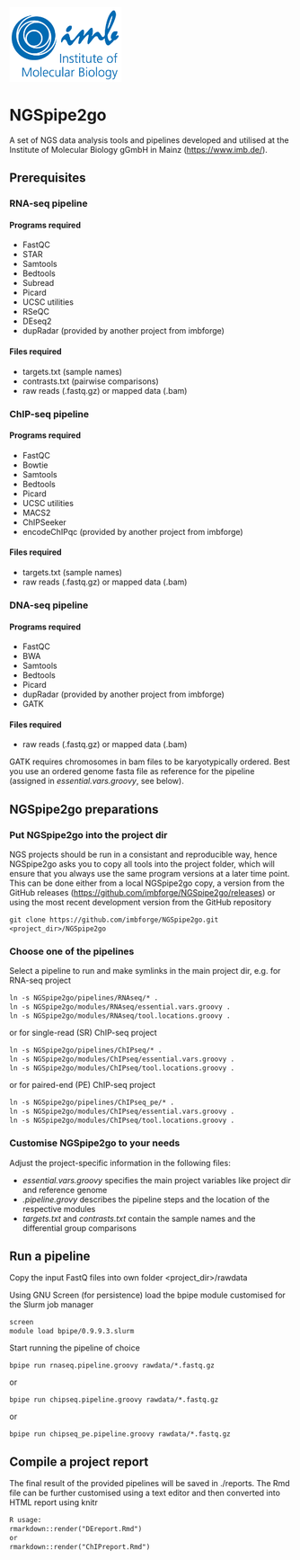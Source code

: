 ![IMB-logo](resources/IMB_logo.png)

# NGSpipe2go #

A set of NGS data analysis tools and pipelines developed and utilised at the Institute of Molecular Biology gGmbH in Mainz (https://www.imb.de/).

## Prerequisites ##
### RNA-seq pipeline ###
#### Programs required ####
- FastQC
- STAR
- Samtools
- Bedtools
- Subread
- Picard
- UCSC utilities
- RSeQC
- DEseq2
- dupRadar (provided by another project from imbforge)

#### Files required ####
- targets.txt (sample names)
- contrasts.txt (pairwise comparisons)
- raw reads (.fastq.gz) or mapped data (.bam)

### ChIP-seq pipeline ###
#### Programs required ####
- FastQC
- Bowtie
- Samtools
- Bedtools
- Picard
- UCSC utilities
- MACS2
- ChIPSeeker
- encodeChIPqc (provided by another project from imbforge)

#### Files required ####
- targets.txt (sample names)
- raw reads (.fastq.gz) or mapped data (.bam)

### DNA-seq pipeline ###
#### Programs required ####
- FastQC
- BWA
- Samtools
- Bedtools
- Picard
- dupRadar (provided by another project from imbforge)
- GATK

#### Files required ####
- raw reads (.fastq.gz) or mapped data (.bam)

GATK requires chromosomes in bam files to be karyotypically ordered. Best you use an ordered genome fasta file as reference for the pipeline (assigned in *essential.vars.groovy*, see below).

## NGSpipe2go preparations ##

### Put NGSpipe2go into the project dir ###
NGS projects should be run in a consistant and reproducible way, hence NGSpipe2go asks you to copy all tools into the project folder, which will ensure that you always use the same program versions at a later time point. This can be done either from a local NGSpipe2go copy, a version from the GitHub releases (https://github.com/imbforge/NGSpipe2go/releases) or using the most recent development version from the GitHub repository

    git clone https://github.com/imbforge/NGSpipe2go.git <project_dir>/NGSpipe2go

### Choose one of the pipelines ###

Select a pipeline to run and make symlinks in the main project dir, e.g. for RNA-seq project

    ln -s NGSpipe2go/pipelines/RNAseq/* .
    ln -s NGSpipe2go/modules/RNAseq/essential.vars.groovy .
    ln -s NGSpipe2go/modules/RNAseq/tool.locations.groovy .

or for single-read (SR) ChIP-seq project

    ln -s NGSpipe2go/pipelines/ChIPseq/* .
    ln -s NGSpipe2go/modules/ChIPseq/essential.vars.groovy .
    ln -s NGSpipe2go/modules/ChIPseq/tool.locations.groovy .
    
or for paired-end (PE) ChIP-seq project

    ln -s NGSpipe2go/pipelines/ChIPseq_pe/* .
    ln -s NGSpipe2go/modules/ChIPseq/essential.vars.groovy .
    ln -s NGSpipe2go/modules/ChIPseq/tool.locations.groovy .

### Customise NGSpipe2go to your needs ###

Adjust the project-specific information in the following files:

- *essential.vars.groovy* specifies the main project variables like project dir and reference genome
- *<name>.pipeline.grovy* describes the pipeline steps and the location of the respective modules
- *targets.txt* and *contrasts.txt* contain the sample names and the differential group comparisons

## Run a pipeline ##

Copy the input FastQ files into own folder <project_dir>/rawdata

Using GNU Screen (for persistence) load the bpipe module customised for the Slurm job manager

    screen
    module load bpipe/0.9.9.3.slurm

Start running the pipeline of choice

    bpipe run rnaseq.pipeline.groovy rawdata/*.fastq.gz
or

    bpipe run chipseq.pipeline.groovy rawdata/*.fastq.gz
    
or

    bpipe run chipseq_pe.pipeline.groovy rawdata/*.fastq.gz

## Compile a project report ##

The final result of the provided pipelines will be saved in ./reports.
The Rmd file can be further customised using a text editor and then converted into HTML report using knitr
    
    R usage:
    rmarkdown::render("DEreport.Rmd")
    or
    rmarkdown::render("ChIPreport.Rmd")
